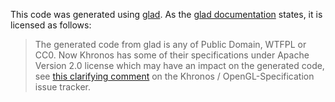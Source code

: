This code was generated using [glad](https://github.com/Dav1dde/glad).
As the [glad documentation](https://github.com/Dav1dde/glad#license) states, it is licensed as follows:

> The generated code from glad is any of Public Domain, WTFPL or CC0. Now
> Khronos has some of their specifications under Apache Version 2.0 license
> which may have an impact on the generated code, see [this clarifying
> comment](https://github.com/KhronosGroup/OpenGL-Registry/issues/376#issuecomment-596187053)
> on the Khronos / OpenGL-Specification issue tracker.
